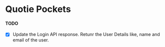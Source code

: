 # Quotie Pockets

#### TODO

* [x] Update the Login API response. Retunr the User Details like, name and email of the user.